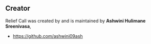 
## Creator

Relief Call was created by and is maintained by **Ashwini Hulimane Sreenivasa**, 


* https://github.com/ashwini09ash

